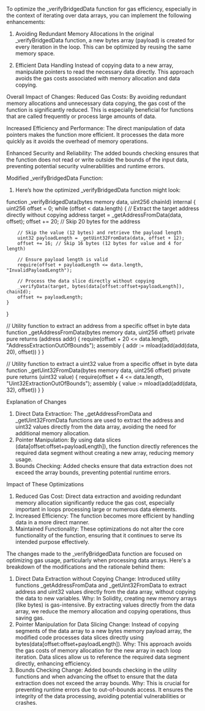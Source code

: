 To optimize the _verifyBridgedData function for gas efficiency, especially in the context of iterating over data arrays, you can implement the following enhancements:

1. Avoiding Redundant Memory Allocations
In the original _verifyBridgedData function, a new bytes array (payload) is created for every iteration in the loop. This can be optimized by reusing the same memory space.

2. Efficient Data Handling
Instead of copying data to a new array, manipulate pointers to read the necessary data directly. This approach avoids the gas costs associated with memory allocation and data copying.

Overall Impact of Changes:
Reduced Gas Costs: By avoiding redundant memory allocations and unnecessary data copying, the gas cost of the function is significantly reduced. This is especially beneficial for functions that are called frequently or process large amounts of data.

Increased Efficiency and Performance: The direct manipulation of data pointers makes the function more efficient. It processes the data more quickly as it avoids the overhead of memory operations.

Enhanced Security and Reliability: The added bounds checking ensures that the function does not read or write outside the bounds of the input data, preventing potential security vulnerabilities and runtime errors.

Modified _verifyBridgedData Function:

1. Here’s how the optimized _verifyBridgedData function might look:

function _verifyBridgedData(bytes memory data, uint256 chainId) internal {
    uint256 offset = 0;
    while (offset < data.length) {
        // Extract the target address directly without copying
        address target = _getAddressFromData(data, offset);
        offset += 20; // Skip 20 bytes for the address

        // Skip the value (12 bytes) and retrieve the payload length
        uint32 payloadLength = _getUint32FromData(data, offset + 12);
        offset += 16; // Skip 16 bytes (12 bytes for value and 4 for length)

        // Ensure payload length is valid
        require(offset + payloadLength <= data.length, "InvalidPayloadLength");

        // Process the data slice directly without copying
        _verifyData(target, bytes(data[offset:offset+payloadLength]), chainId);
        offset += payloadLength;
    }
}

// Utility function to extract an address from a specific offset in byte data
function _getAddressFromData(bytes memory data, uint256 offset) private pure returns (address addr) {
    require(offset + 20 <= data.length, "AddressExtractionOutOfBounds");
    assembly {
        addr := mload(add(add(data, 20), offset))
    }
}

// Utility function to extract a uint32 value from a specific offset in byte data
function _getUint32FromData(bytes memory data, uint256 offset) private pure returns (uint32 value) {
    require(offset + 4 <= data.length, "Uint32ExtractionOutOfBounds");
    assembly {
        value := mload(add(add(data, 32), offset))
    }
}

Explanation of Changes
1. Direct Data Extraction: The _getAddressFromData and _getUint32FromData functions are used to extract the address and uint32 values directly from the data array, avoiding the need for additional memory allocation.
2. Pointer Manipulation: By using data slices (data[offset:offset+payloadLength]), the function directly references the required data segment without creating a new array, reducing memory usage.
3. Bounds Checking: Added checks ensure that data extraction does not exceed the array bounds, preventing potential runtime errors.

Impact of These Optimizations
1. Reduced Gas Cost: Direct data extraction and avoiding redundant memory allocation significantly reduce the gas cost, especially important in loops processing large or numerous data elements.
2. Increased Efficiency: The function becomes more efficient by handling data in a more direct manner.
3. Maintained Functionality: These optimizations do not alter the core functionality of the function, ensuring that it continues to serve its intended purpose effectively.

The changes made to the _verifyBridgedData function are focused on optimizing gas usage, particularly when processing data arrays. Here's a breakdown of the modifications and the rationale behind them:

1. Direct Data Extraction without Copying
Change: Introduced utility functions _getAddressFromData and _getUint32FromData to extract address and uint32 values directly from the data array, without copying the data to new variables.
Why: In Solidity, creating new memory arrays (like bytes) is gas-intensive. By extracting values directly from the data array, we reduce the memory allocation and copying operations, thus saving gas.
2. Pointer Manipulation for Data Slicing
Change: Instead of copying segments of the data array to a new bytes memory payload array, the modified code processes data slices directly using bytes(data[offset:offset+payloadLength]).
Why: This approach avoids the gas costs of memory allocation for the new array in each loop iteration. Data slices allow us to reference the required data segment directly, enhancing efficiency.
3. Bounds Checking
Change: Added bounds checking in the utility functions and when advancing the offset to ensure that the data extraction does not exceed the array bounds.
Why: This is crucial for preventing runtime errors due to out-of-bounds access. It ensures the integrity of the data processing, avoiding potential vulnerabilities or crashes.
